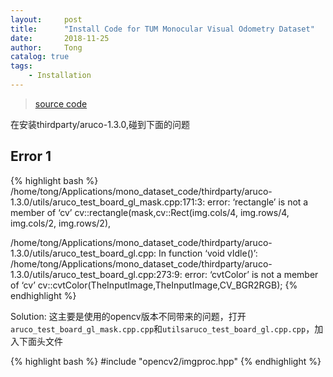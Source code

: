 ```yaml
---
layout:     post
title:      "Install Code for TUM Monocular Visual Odometry Dataset"
date:       2018-11-25
author:     Tong
catalog: true
tags:
    - Installation
---
```

> [source code][tum-code]

在安装thirdparty/aruco-1.3.0,碰到下面的问题

## Error 1

{% highlight bash %}
/home/tong/Applications/mono_dataset_code/thirdparty/aruco-1.3.0/utils/aruco_test_board_gl_mask.cpp:171:3: error: ‘rectangle’ is not a member of ‘cv’
   cv::rectangle(mask,cv::Rect(img.cols/4, img.rows/4, img.cols/2, img.rows/2),

/home/tong/Applications/mono_dataset_code/thirdparty/aruco-1.3.0/utils/aruco_test_board_gl.cpp: In function ‘void vIdle()’:
/home/tong/Applications/mono_dataset_code/thirdparty/aruco-1.3.0/utils/aruco_test_board_gl.cpp:273:9: error: ‘cvtColor’ is not a member of ‘cv’
   cv::cvtColor(TheInputImage,TheInputImage,CV_BGR2RGB);
{% endhighlight %}

Solution: 这主要是使用的opencv版本不同带来的问题，打开```aruco_test_board_gl_mask.cpp.cpp```和```utilsaruco_test_board_gl.cpp.cpp```，加入下面头文件

{% highlight bash %}
#include "opencv2/imgproc.hpp"
{% endhighlight %}


[tum-code]: https://github.com/tum-vision/mono_dataset_code

